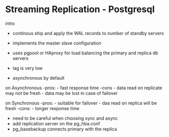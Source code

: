 # Streaming Replication - Postgresql

intro
-  continous ship and apply the WAL records to number of standby servers

- implements the master slave configuration
- uses pgpool or HAproxy for load balancing the primary and replica db servers
- lag is very low
- asynchronous by default

on Asynchronous
    -pros:
        - fast response time
    -cons
        - data read on replicate may not be fresh
        - data may be lost in case of failover

on Synchronous
    -pros:
        - suitable for failover
        - daa read on replica will be fresh
    -cons:
        - longer response time

- need to be careful when choosing sync and async
- add replication server on the pg_hba.conf
- pg_basebackup connects primary with the replica

